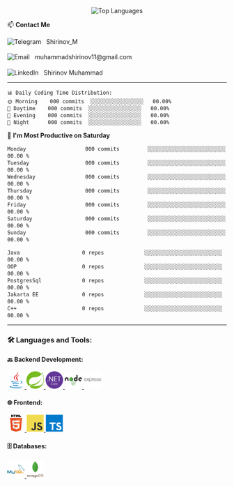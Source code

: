 <p align="center">
  <img src="https://github-readme-stats.vercel.app/api/top-langs/?username=Shirinov-muhammad&layout=compact&theme=tokyonight" alt="Top Languages" />
</p>




📫 **Contact Me**

<p align="left">
  <a href="https://t.me/Shirinov_m" target="_blank" style="text-decoration: none;">
    <img src="https://cdn-icons-png.flaticon.com/512/2111/2111646.png" alt="Telegram" width="30" height="30" style="vertical-align: middle;"/>
    <span style="margin-left: 8px; vertical-align: middle;">Shirinov_M</span>
  </a>
  <br><br>
  <a href="mailto:shirinovmuhammad11@gmail.com" target="_blank" style="text-decoration: none;">
    <img src="https://cdn-icons-png.flaticon.com/512/732/732200.png" alt="Email" width="30" height="30" style="vertical-align: middle;"/>
    <span style="margin-left: 8px; vertical-align: middle;">muhammadshirinov11@gmail.com</span>
  </a>
<br></br>
<a href="https://www.linkedin.com/in/muhammad-shirinov-1a5b35366" target="_blank" style="text-decoration: none;">
  <img src="https://cdn-icons-png.flaticon.com/512/174/174857.png" alt="LinkedIn" width="30" height="30" style="vertical-align: middle;" />
  <span style="margin-left: 8px; vertical-align: middle;">Shirinov Muhammad</span>
</a>
</p>

---

```text
📊 Daily Coding Time Distribution:
🌞 Morning    000 commits  ░░░░░░░░░░░░░░░░░   00.00%
🌆 Daytime    000 commits  ░░░░░░░░░░░░░░░░░   00.00%
🌃 Evening    000 commits  ░░░░░░░░░░░░░░░░░   00.00%
🌙 Night      000 commits  ░░░░░░░░░░░░░░░░░   00.00%
```
📅 **I'm Most Productive on Saturday** 

```text
Monday                   000 commits         ░░░░░░░░░░░░░░░░░░░░░░░░░   00.00 % 
Tuesday                  000 commits         ░░░░░░░░░░░░░░░░░░░░░░░░░   00.00 % 
Wednesday                000 commits         ░░░░░░░░░░░░░░░░░░░░░░░░░   00.00 % 
Thursday                 000 commits         ░░░░░░░░░░░░░░░░░░░░░░░░░   00.00 % 
Friday                   000 commits         ░░░░░░░░░░░░░░░░░░░░░░░░░   00.00 % 
Saturday                 000 commits         ░░░░░░░░░░░░░░░░░░░░░░░░░   00.00 % 
Sunday                   000 commits         ░░░░░░░░░░░░░░░░░░░░░░░░░   00.00 % 
```


```text
Java                    0 repos             ░░░░░░░░░░░░░░░░░░░░░░░░░   00.00 % 
OOP                     0 repos             ░░░░░░░░░░░░░░░░░░░░░░░░░   00.00 % 
PostgresSql             0 repos             ░░░░░░░░░░░░░░░░░░░░░░░░░   00.00 % 
Jakarta EE              0 repos             ░░░░░░░░░░░░░░░░░░░░░░░░░   00.00 % 
C++                     0 repos             ░░░░░░░░░░░░░░░░░░░░░░░░░   00.00 % 
```
---
### 🛠️ Languages and Tools:

#### 🔙 Backend Development:
<p align="left">
  <a href="https://www.java.com/" target="_blank">
    <img src="https://raw.githubusercontent.com/devicons/devicon/master/icons/java/java-original.svg" alt="java" width="40" height="40"/>
  </a>
  <a href="https://spring.io/" target="_blank">
    <img src="https://raw.githubusercontent.com/devicons/devicon/master/icons/spring/spring-original.svg" alt="spring" width="40" height="40"/>
  </a>
  <a href="https://dotnet.microsoft.com/apps/aspnet" target="_blank">
    <img src="https://raw.githubusercontent.com/devicons/devicon/master/icons/dotnetcore/dotnetcore-original.svg" alt="dotnetcore" width="40" height="40"/>
  </a>
  <a href="https://nodejs.org" target="_blank">
    <img src="https://raw.githubusercontent.com/devicons/devicon/master/icons/nodejs/nodejs-original-wordmark.svg" alt="nodejs" width="40" height="40"/>
  </a>
  <a href="https://expressjs.com" target="_blank">
    <img src="https://raw.githubusercontent.com/devicons/devicon/master/icons/express/express-original-wordmark.svg" alt="express" width="40" height="40"/>
  </a>
</p>

#### 🌐 Frontend:
<p align="left">
  <a href="https://www.w3.org/html/" target="_blank">
    <img src="https://raw.githubusercontent.com/devicons/devicon/master/icons/html5/html5-original-wordmark.svg" alt="html" width="40" height="40"/>
  </a>
  <a href="https://developer.mozilla.org/en-US/docs/Web/JavaScript" target="_blank">
    <img src="https://raw.githubusercontent.com/devicons/devicon/master/icons/javascript/javascript-original.svg" alt="javascript" width="40" height="40"/>
  </a>
  <a href="https://www.typescriptlang.org/" target="_blank">
    <img src="https://raw.githubusercontent.com/devicons/devicon/master/icons/typescript/typescript-original.svg" alt="typescript" width="40" height="40"/>
  </a>
</p>

#### 🗄️ Databases:
<p align="left">
  <a href="https://www.mysql.com/" target="_blank">
    <img src="https://raw.githubusercontent.com/devicons/devicon/master/icons/mysql/mysql-original-wordmark.svg" alt="mysql" width="40" height="40"/>
  </a>
  <a href="https://www.mongodb.com/" target="_blank">
    <img src="https://raw.githubusercontent.com/devicons/devicon/master/icons/mongodb/mongodb-original-wordmark.svg" alt="mongodb" width="40" height="40"/>
  </a>
</p>
